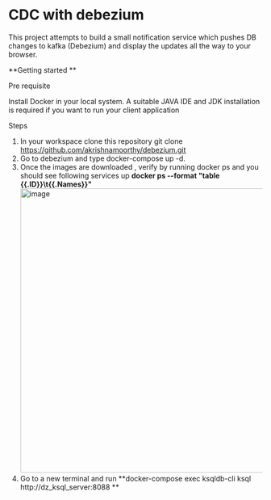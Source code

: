 # CDC with debezium

This project attempts to build a small notification service which pushes DB changes to kafka (Debezium) and display the updates all the way to your browser. 

**Getting started **

Pre requisite 

Install Docker in your local system. 
A suitable JAVA IDE and JDK installation is required if you want to run your client application 

Steps

 1. In your workspace  clone this repository git clone https://github.com/akrishnamoorthy/debezium.git
 2. Go to debezium and type docker-compose up -d. 
 3. Once the images are downloaded , verify by running docker ps and you should see following services up 
    **docker ps --format "table {{.ID}}\t{{.Names}}"**
    <img width="563" alt="image" src="https://user-images.githubusercontent.com/1224501/123890667-3b0c6080-d975-11eb-9f29-91d153bf8161.png">
 4. Go to a new terminal and run 
    **docker-compose exec ksqldb-cli ksql http://dz_ksql_server:8088 **
    
 


